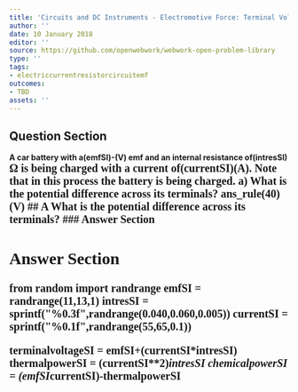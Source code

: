 ```yaml
---
title: 'Circuits and DC Instruments - Electromotive Force: Terminal Voltage'
author: ''
date: 10 January 2018
editor: ''
source: https://github.com/openwebwork/webwork-open-problem-library
type: ''
tags:
- electriccurrentresistorcircuitemf
outcomes:
- TBD
assets: ''
---
```


## Question Section 

<b>
A car battery with a(emfSI)-(V) emf and an internal resistance of(intresSI) <span style="font-family: 'Times'; font-size: 20px";>&Omega;<span> is being charged with a current of(currentSI)(A). Note that in this process the battery is being charged.
a) What is the potential difference across its terminals?
ans_rule(40)(V)
## A
What is the potential difference across its terminals?
### Answer Section


## Answer Section

from random import randrange
emfSI = randrange(11,13,1)
intresSI = sprintf("%0.3f",randrange(0.040,0.060,0.005))
currentSI  = sprintf("%0.1f",randrange(55,65,0.1))

terminalvoltageSI = emfSI+(currentSI*intresSI)
thermalpowerSI = (currentSI**2)*intresSI
chemicalpowerSI = (emfSI*currentSI)-thermalpowerSI